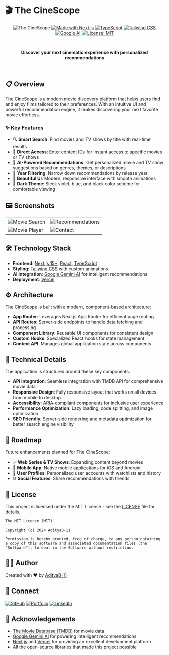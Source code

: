 # 🎬 The CineScope

<div align="center">

![The CineScope](https://img.shields.io/badge/The_CineScope-1.0.0-7b68ee?style=for-the-badge&logo=film&logoColor=white)
[![Made with Next.js](https://img.shields.io/badge/Made_with-Next.js-000?style=for-the-badge&logo=next.js&logoColor=white)](https://nextjs.org/)
[![TypeScript](https://img.shields.io/badge/TypeScript-007ACC?style=for-the-badge&logo=typescript&logoColor=white)](https://www.typescriptlang.org/)
[![Tailwind CSS](https://img.shields.io/badge/Tailwind_CSS-38B2AC?style=for-the-badge&logo=tailwind-css&logoColor=white)](https://tailwindcss.com/)
[![Google AI](https://img.shields.io/badge/Google_AI-4285F4?style=for-the-badge&logo=google&logoColor=white)](https://ai.google.dev/)
[![License: MIT](https://img.shields.io/badge/License-MIT-yellow.svg?style=for-the-badge)](LICENSE)

<br>

**Discover your next cinematic experience with personalized recommendations**

<br>

</div>

## 📋 Overview

The CineScope is a modern movie discovery platform that helps users find and enjoy films tailored to their preferences. With an intuitive UI and powerful recommendation engine, it makes discovering your next favorite movie effortless.

### ✨ Key Features

- 🔍 **Smart Search**: Find movies and TV shows by title with real-time results
- 🎯 **Direct Access**: Enter content IDs for instant access to specific movies or TV shows
- 🤖 **AI-Powered Recommendations**: Get personalized movie and TV show suggestions based on genres, themes, or descriptions
- 📅 **Year Filtering**: Narrow down recommendations by release year
- 🎨 **Beautiful UI**: Modern, responsive interface with smooth animations
- 🌙 **Dark Theme**: Sleek violet, blue, and black color scheme for comfortable viewing

## 🖼️ Screenshots

<div align="center">
<table>
  <tr>
    <td><img src="https://via.placeholder.com/400x200/12121F/7b68ee?text=Movie+Search" alt="Movie Search" /></td>
    <td><img src="https://via.placeholder.com/400x200/12121F/00b4ff?text=Recommendations" alt="Recommendations" /></td>
  </tr>
  <tr>
    <td><img src="https://via.placeholder.com/400x200/12121F/7b68ee?text=Movie+Player" alt="Movie Player" /></td>
    <td><img src="https://via.placeholder.com/400x200/12121F/00b4ff?text=Contact" alt="Contact" /></td>
  </tr>
</table>
</div>

## 🛠️ Technology Stack

- **Frontend**: [Next.js 15+](https://nextjs.org/), [React](https://reactjs.org/), [TypeScript](https://www.typescriptlang.org/)
- **Styling**: [Tailwind CSS](https://tailwindcss.com/) with custom animations
- **AI Integration**: [Google Gemini AI](https://ai.google.dev/) for intelligent recommendations
- **Deployment**: [Vercel](https://vercel.com/)

## ⚙️ Architecture

The CineScope is built with a modern, component-based architecture:

- **App Router**: Leverages Next.js App Router for efficient page routing
- **API Routes**: Server-side endpoints to handle data fetching and processing
- **Component Library**: Reusable UI components for consistent design
- **Custom Hooks**: Specialized React hooks for state management
- **Context API**: Manages global application state across components

## 🔧 Technical Details

The application is structured around these key components:

- **API Integration**: Seamless integration with TMDB API for comprehensive movie data
- **Responsive Design**: Fully responsive layout that works on all devices from mobile to desktop
- **Accessibility**: ARIA-compliant components for inclusive user experience
- **Performance Optimization**: Lazy loading, code splitting, and image optimization
- **SEO Friendly**: Server-side rendering and metadata optimization for better search engine visibility

## 🚀 Roadmap

Future enhancements planned for The CineScope:

- ✅ **Web Series & TV Shows**: Expanding content beyond movies
- 📱 **Mobile App**: Native mobile applications for iOS and Android
- 👥 **User Profiles**: Personalized user accounts with watchlists and history
- 🌐 **Social Features**: Share recommendations with friends

## 📄 License

This project is licensed under the MIT License - see the [LICENSE](LICENSE) file for details.

```
The MIT License (MIT)

Copyright (c) 2024 AdityaB-11

Permission is hereby granted, free of charge, to any person obtaining a copy of this software and associated documentation files (the "Software"), to deal in the Software without restriction.
```

## 👨‍💻 Author

Created with ❤️ by [AdityaB-11](https://github.com/AdityaB-11)

## 🔗 Connect

[![GitHub](https://img.shields.io/badge/github-%23121011.svg?style=for-the-badge&logo=github&logoColor=white)](https://github.com/AdityaB-11)
[![Portfolio](https://img.shields.io/badge/Portfolio-%23000000.svg?style=for-the-badge&logo=firefox&logoColor=#FF7139)](https://github.com/AdityaB-11)
[![LinkedIn](https://img.shields.io/badge/linkedin-%230077B5.svg?style=for-the-badge&logo=linkedin&logoColor=white)](https://linkedin.com)

## 🙏 Acknowledgements

- [The Movie Database (TMDB)](https://www.themoviedb.org/) for movie data
- [Google Gemini AI](https://ai.google.dev/) for powering intelligent recommendations
- [Next.js](https://nextjs.org/) and [Vercel](https://vercel.com/) for providing an excellent development platform
- All the open-source libraries that made this project possible
